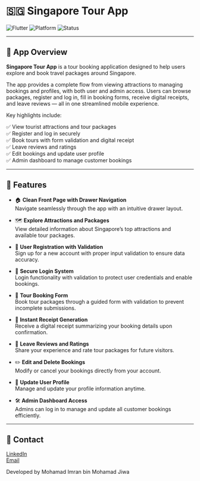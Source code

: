 # 🇸🇬 Singapore Tour App

![Flutter](https://img.shields.io/badge/Flutter-Framework-blue?logo=flutter)
![Platform](https://img.shields.io/badge/Platform-Android%20%7C%20iOS-green)
![Status](https://img.shields.io/badge/Status-Completed-brightgreen)

---

## 🚀 App Overview

**Singapore Tour App** is a tour booking application designed to help users explore and book travel packages around Singapore.  

The app provides a complete flow from viewing attractions to managing bookings and profiles, with both user and admin access. Users can browse packages, register and log in, fill in booking forms, receive digital receipts, and leave reviews — all in one streamlined mobile experience.

Key highlights include:

✅ View tourist attractions and tour packages  
✅ Register and log in securely  
✅ Book tours with form validation and digital receipt  
✅ Leave reviews and ratings  
✅ Edit bookings and update user profile  
✅ Admin dashboard to manage customer bookings


---

## 📱 Features

- 🏠 **Clean Front Page with Drawer Navigation**  
  Navigate seamlessly through the app with an intuitive drawer layout.

- 🗺️ **Explore Attractions and Packages**  
  View detailed information about Singapore’s top attractions and available tour packages.

- 📝 **User Registration with Validation**  
  Sign up for a new account with proper input validation to ensure data accuracy.

- 🔐 **Secure Login System**  
  Login functionality with validation to protect user credentials and enable bookings.

- 📅 **Tour Booking Form**  
  Book tour packages through a guided form with validation to prevent incomplete submissions.

- 📄 **Instant Receipt Generation**  
  Receive a digital receipt summarizing your booking details upon confirmation.

- 🌟 **Leave Reviews and Ratings**  
  Share your experience and rate tour packages for future visitors.

- ✏️ **Edit and Delete Bookings**  
  Modify or cancel your bookings directly from your account.

- 👤 **Update User Profile**  
  Manage and update your profile information anytime.

- 🛠️ **Admin Dashboard Access**  
  Admins can log in to manage and update all customer bookings efficiently.

---

## 🔗 Contact

[LinkedIn](https://www.linkedin.com/in/mohamadimranjiwa/)  
[Email](mailto:mohamadimran2003@gmail.com)

Developed by Mohamad Imran bin Mohamad Jiwa
